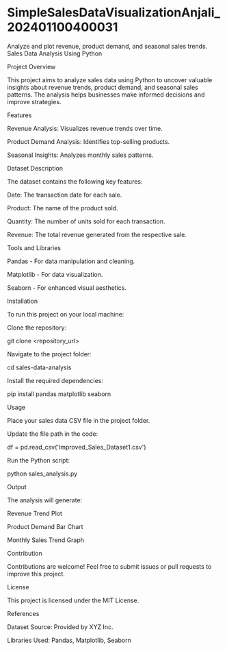 # SimpleSalesDataVisualizationAnjali_202401100400031
Analyze and plot revenue, product demand, and  seasonal sales trends.
Sales Data Analysis Using Python

Project Overview

This project aims to analyze sales data using Python to uncover valuable insights about revenue trends, product demand, and seasonal sales patterns. The analysis helps businesses make informed decisions and improve strategies.

Features

Revenue Analysis: Visualizes revenue trends over time.

Product Demand Analysis: Identifies top-selling products.

Seasonal Insights: Analyzes monthly sales patterns.

Dataset Description

The dataset contains the following key features:

Date: The transaction date for each sale.

Product: The name of the product sold.

Quantity: The number of units sold for each transaction.

Revenue: The total revenue generated from the respective sale.

Tools and Libraries

Pandas - For data manipulation and cleaning.

Matplotlib - For data visualization.

Seaborn - For enhanced visual aesthetics.

Installation

To run this project on your local machine:

Clone the repository:

git clone <repository_url>

Navigate to the project folder:

cd sales-data-analysis

Install the required dependencies:

pip install pandas matplotlib seaborn

Usage

Place your sales data CSV file in the project folder.

Update the file path in the code:

df = pd.read_csv('Improved_Sales_Dataset1.csv')

Run the Python script:

python sales_analysis.py

Output

The analysis will generate:

Revenue Trend Plot

Product Demand Bar Chart

Monthly Sales Trend Graph

Contribution

Contributions are welcome! Feel free to submit issues or pull requests to improve this project.

License

This project is licensed under the MIT License.

References

Dataset Source: Provided by XYZ Inc.

Libraries Used: Pandas, Matplotlib, Seaborn
